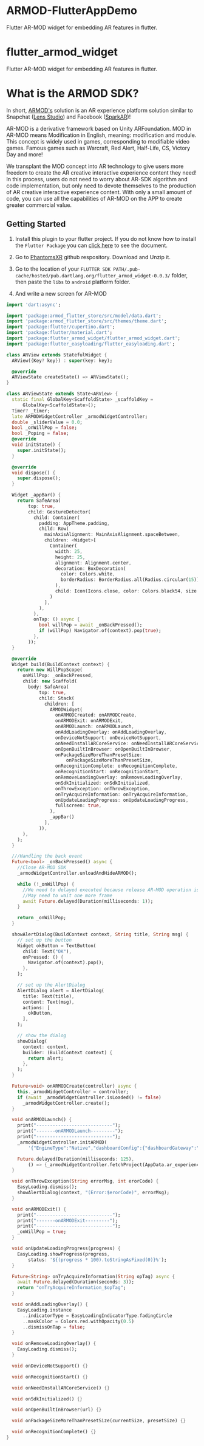 # ARMOD-FlutterAppDemo
Flutter AR-MOD widget for embedding AR features in flutter.

# flutter_armod_widget

Flutter AR-MOD widget for embedding AR features in flutter.

# What is the ARMOD SDK?
In short, [ARMOD's](https://docs.phantomsxr.com/) solution is an AR experience platform solution similar to Snapchat ([Lens Studio](https://lensstudio.snapchat.com/)) and Facebook ([SparkAR](https://sparkar.facebook.com/ar-studio/))!


AR-MOD is a derivative framework based on Unity ARFoundation. MOD in AR-MOD means Modification in English, meaning: modification and module. This concept is widely used in games, corresponding to modifiable video games. Famous games such as Warcraft, Red Alert, Half-Life, CS, Victory Day and more! 


We transplant the MOD concept into AR technology to give users more freedom to create the AR creative interactive experience content they need! In this process, users do not need to worry about AR-SDK algorithm and code implementation, but only need to devote themselves to the production of AR creative interactive experience content. With only a small amount of code, you can use all the capabilities of AR-MOD on the APP to create greater commercial value.

## Getting Started

1. Install this plugin to your flutter project. If you do not know how to install the `Flutter Package` you can [click here](https://flutter.dev/docs/development/packages-and-plugins/using-packages) to see the document.

2. Go to [PhantomsXR](https://github.com/Phantomxm2021/ARMOD-Framework) github respository. Download and Unzip it.

3. Go to the location of your `FLUTTER SDK PATH/.pub-cache/hosted/pub.dartlang.org/flutter_armod_widget-0.0.3/` folder, then paste the `libs` to `android` platform folder.

4. And write a new screen for AR-MOD

```dart
import 'dart:async';

import 'package:armod_flutter_store/src/model/data.dart';
import 'package:armod_flutter_store/src/themes/theme.dart';
import 'package:flutter/cupertino.dart';
import 'package:flutter/material.dart';
import 'package:flutter_armod_widget/flutter_armod_widget.dart';
import 'package:flutter_easyloading/flutter_easyloading.dart';

class ARView extends StatefulWidget {
  ARView({Key? key}) : super(key: key);

  @override
  ARViewState createState() => ARViewState();
}

class ARViewState extends State<ARView> {
  static final GlobalKey<ScaffoldState> _scaffoldKey =
      GlobalKey<ScaffoldState>();
  Timer? _timer;
  late ARMODWidgetController _armodWidgetController;
  double _sliderValue = 0.0;
  bool _onWillPop = false;
  bool _Poping = false;
  @override
  void initState() {
    super.initState();
  }

  @override
  void dispose() {
    super.dispose();
  }

  Widget _appBar() {
    return SafeArea(
        top: true,
        child: GestureDetector(
          child: Container(
            padding: AppTheme.padding,
            child: Row(
              mainAxisAlignment: MainAxisAlignment.spaceBetween,
              children: <Widget>[
                Container(
                  width: 25,
                  height: 25,
                  alignment: Alignment.center,
                  decoration: BoxDecoration(
                    color: Colors.white,
                    borderRadius: BorderRadius.all(Radius.circular(15)),
                  ),
                  child: Icon(Icons.close, color: Colors.black54, size: 20),
                )
              ],
            ),
          ),
          onTap: () async {
            bool willPop = await _onBackPressed();
            if (willPop) Navigator.of(context).pop(true);
          },
        ));
  }

  @override
  Widget build(BuildContext context) {
    return new WillPopScope(
      onWillPop: _onBackPressed,
      child: new Scaffold(
        body: SafeArea(
            top: true,
            child: Stack(
              children: [
                ARMODWidget(
                  onARMODCreated: onARMODCreate,
                  onARMODExit: onARMODExit,
                  onARMODLaunch: onARMODLaunch,
                  onAddLoadingOverlay: onAddLoadingOverlay,
                  onDeviceNotSupport: onDeviceNotSupport,
                  onNeedInstallARCoreService: onNeedInstallARCoreService,
                  onOpenBuiltInBrowser: onOpenBuiltInBrowser,
                  onPackageSizeMoreThanPresetSize:
                      onPackageSizeMoreThanPresetSize,
                  onRecognitionComplete: onRecognitionComplete,
                  onRecognitionStart: onRecognitionStart,
                  onRemoveLoadingOverlay: onRemoveLoadingOverlay,
                  onSdkInitialized: onSdkInitialized,
                  onThrowException: onThrowException,
                  onTryAcquireInformation: onTryAcquireInformation,
                  onUpdateLoadingProgress: onUpdateLoadingProgress,
                  fullscreen: true,
                ),
                _appBar()
              ],
            )),
      ),
    );
  }

  ///Handling the back event
  Future<bool> _onBackPressed() async {
    //Close AR-MOD SDK
    _armodWidgetController.unloadAndHideARMOD();

    while (!_onWillPop) {
      //We need to delayed executed because release AR-MOD operation is async.
      //May need to wait one more frame
      await Future.delayed(Duration(milliseconds: 1));
    }

    return _onWillPop;
  }

  showAlertDialog(BuildContext context, String title, String msg) {
    // set up the button
    Widget okButton = TextButton(
      child: Text("OK"),
      onPressed: () {
        Navigator.of(context).pop();
      },
    );

    // set up the AlertDialog
    AlertDialog alert = AlertDialog(
      title: Text(title),
      content: Text(msg),
      actions: [
        okButton,
      ],
    );

    // show the dialog
    showDialog(
      context: context,
      builder: (BuildContext context) {
        return alert;
      },
    );
  }

  Future<void> onARMODCreate(controller) async {
    this._armodWidgetController = controller;
    if (await _armodWidgetController.isLoaded() != false)
      _armodWidgetController.create();
  }

  void onARMODLaunch() {
    print("----------------------------");
    print("-------onARMODLaunch---------");
    print("----------------------------");
    _armodWidgetController.initARMOD(
        '{"EngineType":"Native","dashboardConfig":{"dashboardGateway":"https://weacw.com/api/v1/getarexperience","token":"eyJhbGciOiJIUzUxMiIsImlhdCI6MTYxODgyMDQ0NSwiZXhwIjoxMDI1ODgyMDQ0NX0.eyJwYWNrYWdlaWQiOiJjb20uY2VsbHN0dWRpby5hcmxpYnJhcnkiLCJ1c2VyX3VpZCI6LTF9.tUEyJ32Z0QHPrGoYEs51d_2q6LnXAQTyinwX4p7Zi192mGJDDZ4whwNX_E-f8rITuXA39tK5u6UVq7A_8D7c7w","timeout":30,"maximumDownloadSize":30},"imageCloudRecognizerConfig":{"gateway":"","maximumOfRetries":5,"frequencyOfScan":5}}');

    Future.delayed(Duration(milliseconds: 125),
        () => {_armodWidgetController.fetchProject(AppData.ar_experience_uid)});
  }

  void onThrowException(String errorMsg, int erorCode) {
    EasyLoading.dismiss();
    showAlertDialog(context, "(Error:$erorCode)", errorMsg);
  }

  void onARMODExit() {
    print("----------------------------");
    print("-------onARMODExit---------");
    print("----------------------------");
    _onWillPop = true;
  }

  void onUpdateLoadingProgress(progress) {
    EasyLoading.showProgress(progress,
        status: '${(progress * 100).toStringAsFixed(0)}%');
  }

  Future<String> onTryAcquireInformation(String opTag) async {
    await Future.delayed(Duration(seconds: 3));
    return "onTryAcquireInformation_$opTag";
  }

  void onAddLoadingOverlay() {
    EasyLoading.instance
      ..indicatorType = EasyLoadingIndicatorType.fadingCircle
      ..maskColor = Colors.red.withOpacity(0.5)
      ..dismissOnTap = false;
  }

  void onRemoveLoadingOverlay() {
    EasyLoading.dismiss();
  }

  void onDeviceNotSupport() {}

  void onRecognitionStart() {}

  void onNeedInstallARCoreService() {}

  void onSdkInitialized() {}

  void onOpenBuiltInBrowser(url) {}

  void onPackageSizeMoreThanPresetSize(currentSize, presetSize) {}

  void onRecognitionComplete() {}
}


```
